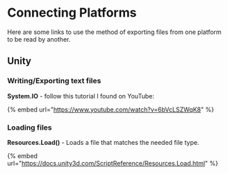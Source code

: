# Connecting Platforms

Here are some links to use the method of exporting files from one platform to be read by another.

## Unity

### Writing/Exporting text files

**System.IO** - follow this tutorial I found on YouTube:

{% embed url="https://www.youtube.com/watch?v=6bVcLSZWqK8" %}



### Loading files

**Resources.Load\(\)** - Loads a file that matches the needed file type.

{% embed url="https://docs.unity3d.com/ScriptReference/Resources.Load.html" %}



